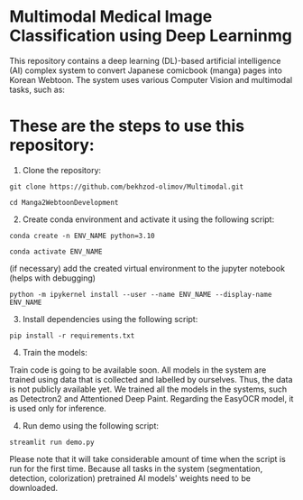 # Multimodal Medical Image Classification using Deep Learninmg
This repository contains a deep learning (DL)-based artificial intelligence (AI) complex system to convert Japanese comicbook (manga) pages into Korean Webtoon. The system uses various Computer Vision and multimodal tasks, such as:

# These are the steps to use this repository:

1. Clone the repository:

`git clone https://github.com/bekhzod-olimov/Multimodal.git`

`cd Manga2WebtoonDevelopment`

2. Create conda environment and activate it using the following script:
   
`conda create -n ENV_NAME python=3.10`

`conda activate ENV_NAME`

(if necessary) add the created virtual environment to the jupyter notebook (helps with debugging)

`python -m ipykernel install --user --name ENV_NAME --display-name ENV_NAME`

3. Install dependencies using the following script:

`pip install -r requirements.txt`

4. Train the models:

Train code is going to be available soon. All models in the system are trained using data that is collected and labelled by ourselves. Thus, the data is not publicly available yet. We trained all the models in the systems, such as Detectron2 and Attentioned Deep Paint. Regarding the EasyOCR model, it is used only for inference.

4. Run demo using the following script:

`streamlit run demo.py`

Please note that it will take considerable amount of time when the script is run for the first time. Because all tasks in the system (segmentation, detection, colorization) pretrained AI models' weights need to be downloaded.
